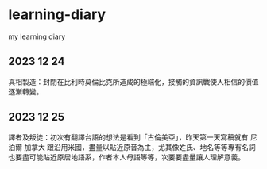# learning-diary
my learning diary

## 2023 12 24
真相製造：封閉在比利時莫倫比克所造成的極端化，接觸的資訊戰使人相信的價值逐漸轉變。

## 2023 12 25
譯者及叛徒：初次有翻譯台語的想法是看到「古倫美亞」，昨天第一天寫稿就有 尼泊爾 加拿大 跟沿用米國，盡量以貼近原音為主，尤其像姓氏、地名等等專有名詞也要盡可能貼近原居地語系，作者本人母語等等，次要要盡量讓人理解意義。
